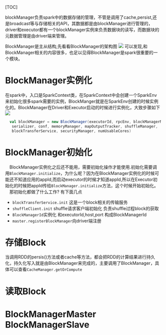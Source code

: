 [TOC]


blockManager负责spark中的数据存储的管理，不管是调用了cache,persist,还是broadcast等与存储相关的API，其数据都是由blockManager进行管理的，driver和executor都有一个blockManager实例来负责数据块的读写，而数据块的元数据管理是由driver端来管理。

BlockManager是主从结构,先看看BlockManager的架构图
![](https://github.com/ningbingjian1/reading/blob/master/spark-1.6.3%E6%BA%90%E7%A0%81/resources/BlockManager%E6%9E%B6%E6%9E%84%E5%9B%BE.png?raw=true)
可以发现,和BlockManager相关的内容很多，也足以见得BlockManager是spark很重要的一个模块。

# BlockManager实例化
   在spark中，入口是SparkContext类，在SparkContext中会创建一个SparkEnv来初始化很多spark需要的实例，BlockManger就是在SparkEnv创建的时候实例化的。BlockManager在Driver和Executor启动的时候进行实例化，大致步骤如下
   ![](https://github.com/ningbingjian1/reading/blob/master/spark-1.6.3%E6%BA%90%E7%A0%81/resources/BlockManager%E5%AE%9E%E4%BE%8B%E5%8C%96.png?raw=true)
   
   ```scala
     val blockManager = new BlockManager(executorId, rpcEnv, blockManagerMaster,
      serializer, conf, memoryManager, mapOutputTracker, shuffleManager,
      blockTransferService, securityManager, numUsableCores)
   ```

# BlockManager初始化
&emsp;BlockManager实例化之后还不能用，需要初始化操作才能使用.初始化需要调用```BlockManager.initialize```，为什么呢？因为在BlockManager实例化的时候可能还不知道应用的appId,而启动executor的时候才知道appId,所以在Executor初始化的时候把appId传给```BlockManager.initialize```方法，这个时候开始初始化。
&emsp;那初始化都做了什么工作?   有下面几点
* ```blockTransferService.init``` 这是一个block相关的传输服务
* ```shuffleClient.init``` shuffle请求客户端初始化 负责shuffle过程block的获取
* ```BlockManagerId```实例化 和executorId,host,port 构成BlockManagerId
* ```master.registerBlockManager```向driver端注册

# 存储Block
当调用RDD的persis()方法或者cache等方法，都会把RDD的计算结果进行持久化，持久化写入就是由BlockManager来完成的，主要调用了BlockManager，具体可以查看```CacheManager.getOrCompute```
# 读取Block
# BlockManagerMaster BlockManagerSlave











